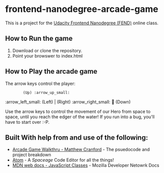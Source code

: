 # frontend-nanodegree-arcade-game
This is a project for the [Udacity Frontend Nanodegree (FEND)](https://www.udacity.com/course/front-end-web-developer-nanodegree--nd001) online class.

## How to Run the game
 1. Download or clone the repository.
 2. Point your browswer to index.html

## How to Play the arcade game
The arrow keys control the player:

            (Up) :arrow_up_small:
:arrow_left_small: (Left) | (Right) :arrow_right_small:
            :arrow_down_small: (Down)

Use the arrow keys to control the movement of our Hero from space to space,
until you reach the edger of the water! If you run into a bug, you'll have to
start over :-P.


## Built With help from and use of the following:

* [Arcade Game Walkthru - Matthew Cranford](https://matthewcranford.com/arcade-game-walkthrough-part-1-starter-code-breakdown/) - The psuedocode and project breakdown
* [Atom](https://atom.io/) - A _Spaceage_ Code Editor for all the things!
* [MDN web docs - JavaScript Classes](https://developer.mozilla.org/en-US/docs/Web/JavaScript/Reference/Classes) - Mozilla Developer Netowrk Docs
